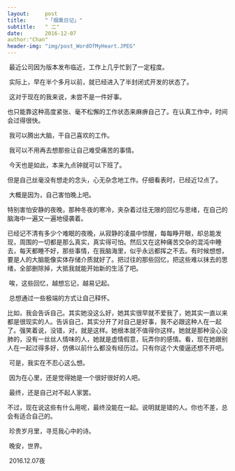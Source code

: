 ```yaml
---
layout:     post
title:      "「烟熏日记」"
subtitle:   " 二"
date:       2016-12-07
author:"Chan"
header-img: "img/post_WordOfMyHeart.JPEG"
---
```


​	最近公司因为版本发布临近，工作上几乎忙到了一定程度。

​	实际上，早在半个多月以前，就已经进入了半封闭式开发的状态了。

​	这对于现在的我来说，未尝不是一件好事。

​	也只能靠这种高度紧张、毫不松懈的工作状态来麻痹自己了。在认真工作中，时间会过得很快。

​	我可以腾出大脑，干自己喜欢的工作。

​	我可以不用再去想那些让自己难受痛苦的事情。

​	今天也是如此，本来九点钟就可以下班了。

​	但是自己丝毫没有想走的念头，心无杂念地工作。仔细看表时，已经近12点了。

​	大概是因为，自己害怕晚上吧。

​	特别害怕安静的夜晚，那种冬夜的寒冷，夹杂着过往无限的回忆与思绪，在自己的脑海中一遍又一遍地侵袭着。

​	已经记不清有多少个难眠的夜晚，从寂静的凌晨中惊醒，每每睁开眼，却总能发现，周围的一切都是那么真实，真实得可怕。然后又在这种痛苦交杂的混沌中睡去，每天都睡不好，那些事情，在我脑海里，似乎永远都挥之不去。有时候想想，要是人的大脑能像实体存储介质就好了。把过往的那些回忆，把这些难以抹去的思绪，全部删除掉，大抵我就能开始新的生活了吧。

​	唉，这些回忆，越想忘记，越易记起。

​	总想通过一些极端的方式让自己释怀。

​	比如，我会告诉自己。其实她没这么好，她其实很早就不爱我了，她其实一直以来都是很现实的人。告诉自己，其实分开了对自己是好事，我不必跟这种人在一起了。强笑着说，没错，对，就是这样。她根本就不值得你这样。她就是那种没心没肺的，没有一丝丝人情味的人，她就是虚情假意，玩弄你的感情。看，现在她跟别人在一起过得多好，仿佛以前什么都没有经历过。只有你这个大傻逼还想不开吧。

​	可是，我实在不忍心这么想。

​	因为在心里，还是觉得她是一个很好很好的人吧。

​	最终，还是自己对不起人家罢。

​	不过，现在说这些有什么用呢，最终没能在一起。说明就是错的人。你也不差，总会有适合自己的。

​	珍贵岁月里，寻觅我心中的诗。

​	晚安，世界。

​	2016.12.07夜
